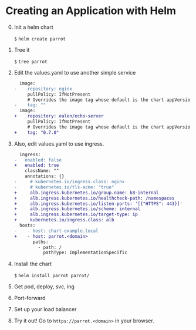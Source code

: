 # Creating an Application with Helm

0. Init a helm chart

    `$` `helm create parrot`
    
0. Tree it

    `$` `tree parrot`
    
0. Edit the values.yaml to use another simple service

    ```diff
      image:
    -    repository: nginx
         pullPolicy: IfNotPresent
         # Overrides the image tag whose default is the chart appVersion.
    -    tag: ""
      image:
    +    repository: ealen/echo-server
         pullPolicy: IfNotPresent
         # Overrides the image tag whose default is the chart appVersion.
    +    tag: "0.7.0"
    ```
    
0. Also, edit values.yaml to use ingress.

    ```diff
      ingress:
    -   enabled: false
    +   enabled: true
        className: ""
        annotations: {}
    -     # kubernetes.io/ingress.class: nginx
    -     # kubernetes.io/tls-acme: "true"
    +     alb.ingress.kubernetes.io/group.name: k8-internal
    +     alb.ingress.kubernetes.io/healthcheck-path: /namespaces
    +     alb.ingress.kubernetes.io/listen-ports: '[{"HTTPS": 443}]'
    +     alb.ingress.kubernetes.io/scheme: internal
    +     alb.ingress.kubernetes.io/target-type: ip
    +     kubernetes.io/ingress.class: alb
      hosts:
    -    - host: chart-example.local
    +    - host: parrot.<domain>
           paths:
             - path: /
               pathType: ImplementationSpecific
    ```
   
0. Install the chart

    `$` `helm install parrot parrot/`
    
0. Get pod, deploy, svc, ing

0. Port-forward

0. Set up your load balancer

0. Try it out! Go to `https://parrot.<domain>` in your browser.
